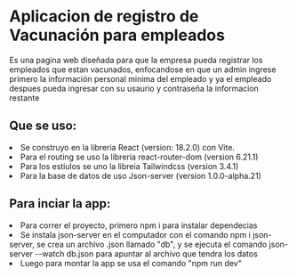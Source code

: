 <h1>Aplicacion de registro de Vacunación para empleados</h1>

<p>Es una pagina web diseñada para que la empresa pueda registrar los empleados que estan vacunados, enfocandose en que un admin ingrese primero la información personal minima del empleado y ya el empleado despues pueda ingresar con su usaurio y contraseña la informacion restante</p>


<h2>Que se uso:</h2> 
<li>Se construyo en la libreria React (version: 18.2.0) con Vite.</li>
<li>Para el  routing se uso la libreria react-router-dom (version 6.21.1)</li>
<li>Para los estiulos se uno la libreia Tailwindcss (version 3.4.1)</li>
<li>Para la base de datos de uso Json-server (version 1.0.0-alpha.21)</li>

<h2>Para inciar la app:</h2>

<li>Para correr el proyecto, primero npm i para instalar dependecias</li>
<li>Se instala json-server en el computador con el comando npm i json-server, se crea un archivo .json  llamado "db", y se ejecuta el comando json-server --watch db.json para apuntar al archivo que tendra los datos</li>
<li>Luego para montar la app se usa el comando "npm run dev"</li>



